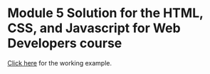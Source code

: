 # Module 5 Solution for the HTML, CSS, and Javascript for Web Developers course

[Click here](https://vichofs.github.io/module5-solution/) for the working example.
